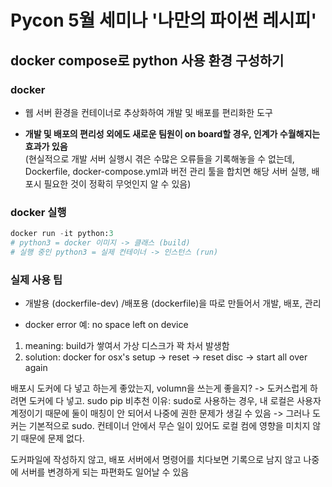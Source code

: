 # Pycon 5월 세미나 '나만의 파이썬 레시피'
## docker compose로 python 사용 환경 구성하기
### docker 
- 웹 서버 환경을 컨테이너로 추상화하여 개발 및 배포를 편리화한 도구  

- **개발 및 배포의 편리성 외에도 새로운 팀원이 on board할 경우, 인계가 수월해지는 효과가 있음**  
(현실적으로 개발 서버 실행시 겪은 수많은 오류들을 기록해놓을 수 없는데, Dockerfile, docker-compose.yml과 버전 관리 툴을 합치면 해당 서버 실행, 배포시 필요한 것이 정확히 무엇인지 알 수 있음)

### docker 실행

```python
docker run -it python:3
# python3 = docker 이미지 -> 클래스 (build)
# 실행 중인 python3 = 실제 컨테이너 -> 인스턴스 (run)
```

### 실제 사용 팁
- 개발용 (dockerfile-dev) /배포용 (dockerfile)을 따로 만들어서 개발, 배포, 관리

- docker error 예: no space left on device 
1. meaning: build가 쌓여서 가상 디스크가 꽉 차서 발생함
2. solution: docker for osx's setup ->  reset -> reset disc -> start all over again

배포시 도커에 다 넣고 하는게 좋았는지, volumn을 쓰는게 좋을지? -> 도커스럽게 하려면 도커에 다 넣고.
sudo pip 비추천 이유: sudo로 사용하는 경우, 내 로컬은 사용자 계정이기 때문에 둘이 매칭이 안 되어서 나중에 권한 문제가 생길 수 있음
-> 그러나 도커는 기본적으로 sudo. 컨테이너 안에서 무슨 일이 있어도 로컬 컴에 영향을 미치지 않기 때문에 문제 없다.

도커파일에 작성하지 않고, 배포 서버에서 명령어를 치다보면 기록으로 남지 않고 나중에 서버를 변경하게 되는 파편화도 일어날 수 있음